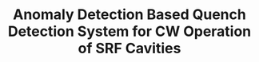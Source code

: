 ---
authors: <b>Gianluca Martino</b>, Andrea Bellandi, Julien Branlard, Annika Eichler, Holger Schlarb, Goerschwin Fey, Lawrence Doolittle, Sebastian Aderhold, Andrew Benwell, Daniel Gonnella, Sonya Hoobler, Janice Nelson, Ryan Douglas Porter, Alessandro Ratti, Lisa Zacarias
title: Anomaly Detection Based Quench Detection System for CW Operation of SRF Cavities
conference: International Linear Accelerator Conference (LINAC)
location: Liverpool, United Kingdom
year: 2022
---